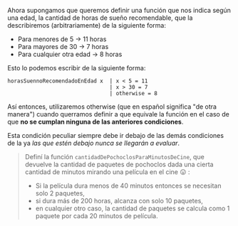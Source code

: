 Ahora supongamos que queremos definir una función que nos indica según una edad, la cantidad de horas de sueño recomendable, que la describiremos (arbitrariamente) de la siguiente forma:

* Para menores de 5 -> 11 horas
* Para mayores de 30 -> 7 horas
* Para cualquier otra edad -> 8 horas

Esto lo podemos escribir de la siguiente forma:

```
horasSuennoRecomendadoEnEdad x  | x < 5 = 11
                                | x > 30 = 7
                                | otherwise = 8
```

Así entonces, utilizaremos otherwise (que en español significa "de otra manera") cuando querramos definir a que equivale la función en el caso de que **no se cumplan ninguna de las anteriores condiciones**.

Esta condición peculiar siempre debe ir debajo de las demás condiciones de la ya *las que estén debajo nunca se llegarán a evaluar*.

> Definí la función `cantidadDePochoclosParaMinutosDeCine`, que devuelve la cantidad de paquetes de pochoclos dada una cierta cantidad de minutos mirando una película en el cine :stuck_out_tongue: :
>
> *   Si la película dura menos de 40 minutos entonces se necesitan solo 2 paquetes,
> *   si dura más de 200 horas, alcanza con solo 10 paquetes,
> *   en cualquier otro caso, la cantidad de paquetes se calcula como 1 paquete por cada 20 minutos de película. 